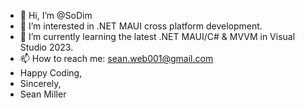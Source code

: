 - 👋 Hi, I’m @SoDim
- 👀 I’m interested in .NET MAUI cross platform development.
- 🌱 I’m currently learning the latest .NET MAUI/C# & MVVM in Visual Studio 2023.
- 📫 How to reach me: sean.web001@gmail.com
- Happy Coding,
- Sincerely,
- Sean Miller

<!---
SoDim/SoDim is a ✨ special ✨ repository because its `README.md` (this file) appears on your GitHub profile.
You can click the Preview link to take a look at your changes.
--->
